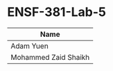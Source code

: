 # ENSF-381-Lab-5
|Name                |
|--------------------|
|Adam Yuen           |
|Mohammed Zaid Shaikh|
